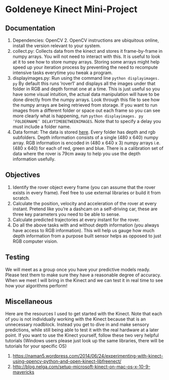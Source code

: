 # Goldeneye Kinect Mini-Project

## Documentation

1. Dependencies: OpenCV 2. OpenCV instructions are ubiquitous online, install the version relevant to your system.
2. collect.py: Collects data from the kinect and stores it frame-by-frame in numpy arrays. You will not need to interact with this. It is useful to look at it to see how to store numpy arrays. Storing some arrays might help speed up your iteration process by preventing the need to recompute intensive tasks everytime you tweak a program.
3. displayimages.py: Run using the command line ```python displayimages. py``` By default this runs ’rover1’ and displays all the images under that folder in RGB and depth format one at a time. This is just useful so you have some visual intuition, the actual data manipulation will have to be done directly from the numpy arrays. Look through this file to see how the numpy arrays are being retrieved from storage. If you want to run images from a different folder or space out each frame so you can see more clearly what is happening, run ```python displayimages. py ’FOLDERNAME’ DELAYTIMEBETWEENIMAGES```. Note that to specify a delay you must include a folder name.
4. Data format: The data is stored [here](https://www.google.com). Every folder has depth and rgb subfolders. Depth information consists of a single (480 x 640) numpy array. RGB information is encoded in (480 x 640 x 3) numpy arrays i.e. (480 x 640) for each of red, green and blue. There is a calibration set of data where the rover is 79cm away to help you use the depth information usefully.

## Objectives

1. Identify the rover object every frame (you can assume that the rover exists in every frame). Feel free to use external libraries or build it from scratch.
2. Calculate the position, velocity and acceleration of the rover at every instant. Pretend like you’re a dashcam on a self-driving car, these are three key parameters you 
need to be able to sense.
3. Calculate predicted trajectories at every instant for the rover.
4. Do all the above tasks with and without depth information (you always have access to RGB information). This will help us gauge how much depth information from a purpose built sensor helps as opposed to just RGB computer vision.

## Testing

We will meet as a group once you have your predictive models ready. Please test them to make sure they have a reasonable degree of accuracy. When we meet I will bring in the Kinect and we can test it in real time to see how your algorithms perform!

## Miscellaneous

Here are the resources I used to get started with the Kinect. Note that each of you is not individually working with the Kinect because that is an unnecessary roadblock. Instead you get to dive in and make sensory predictions, while still being able to test it with the real hardware at a later point. If you want to use the Kinect yourself, follow these two very helpful tutorials (Windows users please just look up the same libraries, there will be tutorials for your specific OS)

1. https://naman5.wordpress.com/2014/06/24/experimenting-with-kinect-using-opencv-python-and-open-kinect-libfreenect/
2. http://blog.nelga.com/setup-microsoft-kinect-on-mac-os-x-10-9-mavericks

